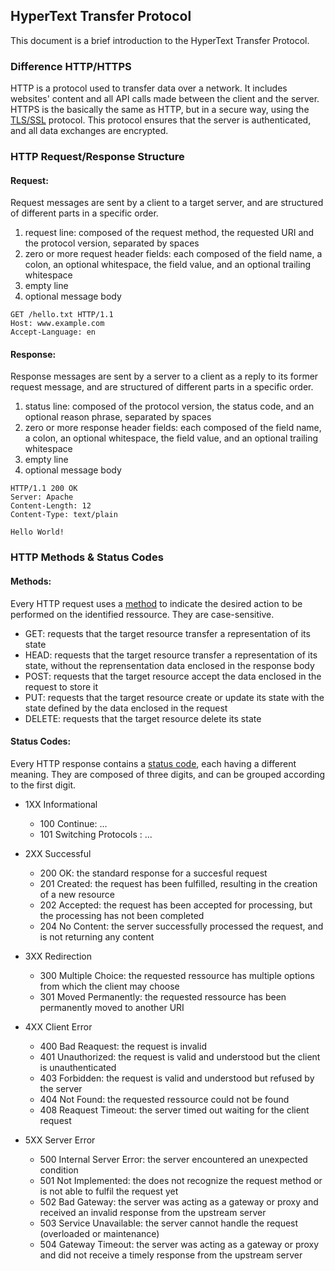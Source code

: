 ## HyperText Transfer Protocol

This document is a brief introduction to the HyperText Transfer Protocol.

### Difference HTTP/HTTPS

HTTP is a protocol used to transfer data over a network. It includes websites' content and all API calls made between the client and the server. HTTPS is the basically the same as HTTP, but in a secure way, using the [TLS/SSL](https://en.wikipedia.org/wiki/Transport_Layer_Security) protocol. This protocol ensures that the server is authenticated, and all data exchanges are encrypted.

### HTTP Request/Response Structure

#### Request:

Request messages are sent by a client to a target server, and are structured of different parts in a specific order.

1. request line: composed of the request method, the requested URI and the protocol version, separated by spaces
2. zero or more request header fields: each composed of the field name, a colon, an optional whitespace, the field value, and an optional trailing whitespace
3. empty line
4. optional message body

```
GET /hello.txt HTTP/1.1
Host: www.example.com
Accept-Language: en
```

#### Response:

Response messages are sent by a server to a client as a reply to its former request message, and are structured of different parts in a specific order.

1. status line: composed of the protocol version, the status code, and an optional reason phrase, separated by spaces
2. zero or more response header fields: each composed of the field name, a colon, an optional whitespace, the field value, and an optional trailing whitespace
3. empty line
4. optional message body

```
HTTP/1.1 200 OK
Server: Apache
Content-Length: 12
Content-Type: text/plain

Hello World!
```

### HTTP Methods & Status Codes

#### Methods:

Every HTTP request uses a [method](https://en.wikipedia.org/wiki/HTTP#Request_methods) to indicate the desired action to be performed on the identified ressource. They are case-sensitive.

- GET: requests that the target resource transfer a representation of its state
- HEAD: requests that the target resource transfer a representation of its state, without the reprensentation data enclosed in the response body
- POST: requests that the target resource accept the data enclosed in the request to store it
- PUT: requests that the target resource create or update its state with the state defined by the data enclosed in the request
- DELETE: requests that the target resource delete its state

#### Status Codes:

Every HTTP response contains a [status code](https://en.wikipedia.org/wiki/List_of_HTTP_status_codes), each having a different meaning. They are composed of three digits, and can be grouped according to the first digit.

- 1XX Informational

	- 100 Continue: ...
	- 101 Switching Protocols : ...

- 2XX Successful

	- 200 OK: the standard response for a succesful request
	- 201 Created: the request has been fulfilled, resulting in the creation of a new resource
	- 202 Accepted: the request has been accepted for processing, but the processing has not been completed
	- 204 No Content: the server successfully processed the request, and is not returning any content

- 3XX Redirection

	- 300 Multiple Choice: the requested ressource has multiple options from which the client may choose
	- 301 Moved Permanently: the requested ressource has been permanently moved to another URI

- 4XX Client Error

	- 400 Bad Reaquest: the request is invalid
	- 401 Unauthorized: the request is valid and understood but the client is unauthenticated
	- 403 Forbidden: the request is valid and understood but refused by the server
	- 404 Not Found: the requested ressource could not be found
	- 408 Reaquest Timeout: the server timed out waiting for the client request

- 5XX Server Error

	- 500 Internal Server Error: the server encountered an unexpected condition
	- 501 Not Implemented: the does not recognize the request method or is not able to fulfil the request yet
	- 502 Bad Gateway: the server was acting as a gateway or proxy and received an invalid response from the upstream server
	- 503 Service Unavailable: the server cannot handle the request (overloaded or maintenance)
	- 504 Gateway Timeout: the server was acting as a gateway or proxy and did not receive a timely response from the upstream server
